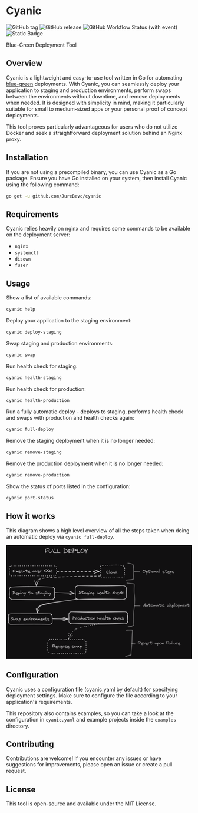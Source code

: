 # Cyanic 
![GitHub tag](https://img.shields.io/github/v/tag/JureBevc/cyanic)
![GitHub release](https://img.shields.io/github/v/release/JureBevc/cyanic)
![GitHub Workflow Status (with event)](https://img.shields.io/github/actions/workflow/status/JureBevc/cyanic/unit_tests.yml?label=tests)
![Static Badge](https://img.shields.io/badge/license-MIT-blue)



Blue-Green Deployment Tool

## Overview

Cyanic is a lightweight and easy-to-use tool written in Go for automating [blue-green](https://en.wikipedia.org/wiki/Blue%e2%80%93green_deployment) deployments. With Cyanic, you can seamlessly deploy your application to staging and production environments, perform swaps between the environments without downtime, and remove deployments when needed. It is designed with simplicity in mind, making it particularly suitable for small to medium-sized apps or your personal proof of concept deployments.

This tool proves particularly advantageous for users who do not utilize Docker and seek a straightforward deployment solution behind an Nginx proxy.

## Installation

If you are not using a precompiled binary, you can use Cyanic as a Go package. Ensure you have Go installed on your system, then install Cyanic using the following command:

```bash
go get -u github.com/JureBevc/cyanic
```

## Requirements

Cyanic relies heavily on nginx and requires some commands to be available on the deployment server:

- `nginx`
- `systemctl`
- `disown`
- `fuser`

## Usage

Show a list of available commands:
```bash
cyanic help
```

Deploy your application to the staging environment:
```bash
cyanic deploy-staging
```

Swap staging and production environments:
```bash
cyanic swap
```

Run health check for staging:
```bash
cyanic health-staging
```

Run health check for production:
```bash
cyanic health-production
```

Run a fully automatic deploy - deploys to staging, performs health check and swaps with production and health checks again:
```bash
cyanic full-deploy
```

Remove the staging deployment when it is no longer needed:
```bash
cyanic remove-staging
```

Remove the production deployment when it is no longer needed:
```bash
cyanic remove-production
```

Show the status of ports listed in the configuration:
```bash
cyanic port-status
```

## How it works

This diagram shows a high level overview of all the steps taken when doing an automatic deploy via `cyanic full-deploy`.

![full-deploy-diagram](./diagram.png)

## Configuration

Cyanic uses a configuration file (cyanic.yaml by default) for specifying deployment settings. Make sure to configure the file according to your application's requirements.

This repository also contains examples, so you can take a look at the configuration in `cyanic.yaml` and example projects inside the `examples` directory.

## Contributing

Contributions are welcome! If you encounter any issues or have suggestions for improvements, please open an issue or create a pull request.

## License

This tool is open-source and available under the MIT License. 
